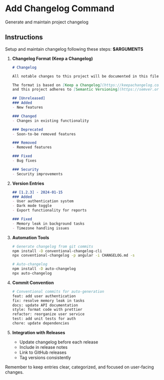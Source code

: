 # Add Changelog Command

Generate and maintain project changelog

## Instructions

Setup and maintain changelog following these steps: **$ARGUMENTS**

1. **Changelog Format (Keep a Changelog)**
   ```markdown
   # Changelog
   
   All notable changes to this project will be documented in this file.
   
   The format is based on [Keep a Changelog](https://keepachangelog.com/en/1.0.0/),
   and this project adheres to [Semantic Versioning](https://semver.org/spec/v2.0.0.html).
   
   ## [Unreleased]
   ### Added
   - New features
   
   ### Changed
   - Changes in existing functionality
   
   ### Deprecated
   - Soon-to-be removed features
   
   ### Removed
   - Removed features
   
   ### Fixed
   - Bug fixes
   
   ### Security
   - Security improvements
   ```

2. **Version Entries**
   ```markdown
   ## [1.2.3] - 2024-01-15
   ### Added
   - User authentication system
   - Dark mode toggle
   - Export functionality for reports
   
   ### Fixed
   - Memory leak in background tasks
   - Timezone handling issues
   ```

3. **Automation Tools**
   ```bash
   # Generate changelog from git commits
   npm install -D conventional-changelog-cli
   npx conventional-changelog -p angular -i CHANGELOG.md -s
   
   # Auto-changelog
   npm install -D auto-changelog
   npx auto-changelog
   ```

4. **Commit Convention**
   ```bash
   # Conventional commits for auto-generation
   feat: add user authentication
   fix: resolve memory leak in tasks
   docs: update API documentation
   style: format code with prettier
   refactor: reorganize user service
   test: add unit tests for auth
   chore: update dependencies
   ```

5. **Integration with Releases**
   - Update changelog before each release
   - Include in release notes
   - Link to GitHub releases
   - Tag versions consistently

Remember to keep entries clear, categorized, and focused on user-facing changes.